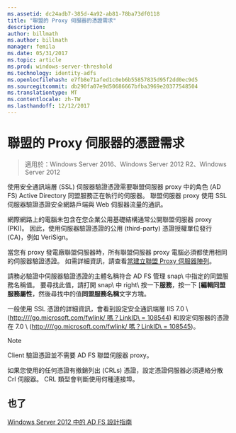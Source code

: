 ```yaml
---
ms.assetid: dc24adb7-385d-4a92-ab81-78ba73df0118
title: "聯盟的 Proxy 伺服器的憑證需求"
description: 
author: billmath
ms.author: billmath
manager: femila
ms.date: 05/31/2017
ms.topic: article
ms.prod: windows-server-threshold
ms.technology: identity-adfs
ms.openlocfilehash: e7fb8e71afed1c0eb6b55857835d95f2dd0ec9d5
ms.sourcegitcommit: db290fa07e9d50686667bfba3969e20377548504
ms.translationtype: MT
ms.contentlocale: zh-TW
ms.lasthandoff: 12/12/2017
---
```

# <a name="certificate-requirements-for-federation-server-proxies"></a>聯盟的 Proxy 伺服器的憑證需求

>適用於：Windows Server 2016、Windows Server 2012 R2、Windows Server 2012

使用安全通訊端層 \(SSL\) 伺服器驗證憑證需要聯盟伺服器 proxy 中的角色 \(AD FS\) Active Directory 同盟服務正在執行的伺服器。 聯盟伺服器 proxy 使用 SSL 伺服器驗證憑證安全網路戶端與 Web 伺服器流量的通訊。  
  
網際網路上的電腦未包含在您企業公用基礎結構通常公開聯盟伺服器 proxy \(PKI\)。 因此，使用伺服器驗證憑證的公用 \(third\-party\) 憑證授權單位發行 \(CA\)，例如 VeriSign。  
  
當您有 proxy 發電廠聯盟伺服器時，所有聯盟伺服器 proxy 電腦必須都使用相同的伺服器驗證憑證。 如需詳細資訊，請查看[當建立聯盟 Proxy 伺服器陣列](When-to-Create-a-Federation-Server-Proxy-Farm.md)。  
  
請務必驗證中伺服器驗證憑證的主體名稱符合 AD FS 管理 snap\ 中指定的同盟服務名稱值。 要尋找此值，請打開 snap\ 中 right\ 按一下**服務**，按一下 [**編輯同盟服務屬性**，然後尋找中的值**同盟服務名稱**文字方塊。  
  
一般使用 SSL 憑證的詳細資訊，會看到設定安全通訊端層 IIS 7.0 \ ([http:///\/go.microsoft.com\/fwlink\/ 嗎？LinkID\ = 108544](https://go.microsoft.com/fwlink/?LinkID=108544)\) 和設定伺服器的憑證在 7.0 \ ([http:///\/go.microsoft.com\/fwlink\/ 嗎？LinkID\ = 108545](https://go.microsoft.com/fwlink/?LinkID=108545)\)。  
  
> [!NOTE]  
> Client 驗證憑證並不需要 AD FS 聯盟伺服器 proxy。  
  
如果您使用的任何憑證有撤銷列出 \(CRLs\) 憑證，設定憑證伺服器必須連絡分散 Crl 伺服器。 CRL 類型會判斷使用何種連接埠。  
  
## <a name="see-also"></a>也了
[Windows Server 2012 中的 AD FS 設計指南](AD-FS-Design-Guide-in-Windows-Server-2012.md)
